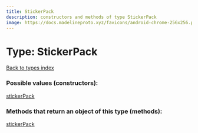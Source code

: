 ```yaml
---
title: StickerPack
description: constructors and methods of type StickerPack
image: https://docs.madelineproto.xyz/favicons/android-chrome-256x256.png
---
```

# Type: StickerPack
[Back to types index](index.md)



### Possible values (constructors):

[stickerPack](../constructors/stickerPack.md)  



### Methods that return an object of this type (methods):



[stickerPack](../constructors/stickerPack.md)  

